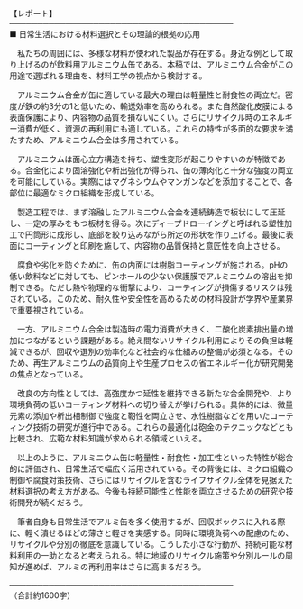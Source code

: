 【レポート】  
────────────────────────────────────────  
■ 日常生活における材料選択とその理論的根拠の応用  

　私たちの周囲には、多様な材料が使われた製品が存在する。身近な例として取り上げるのが飲料用アルミニウム缶である。本稿では、アルミニウム合金がこの用途で選ばれる理由を、材料工学の視点から検討する。  

　アルミニウム合金が缶に適している最大の理由は軽量性と耐食性の両立だ。密度が鉄の約3分の1と低いため、輸送効率を高められる。また自然酸化皮膜による表面保護により、内容物の品質を損ないにくい。さらにリサイクル時のエネルギー消費が低く、資源の再利用にも適している。これらの特性が多面的な要求を満たすため、アルミニウム合金は多用されている。  

　アルミニウムは面心立方構造を持ち、塑性変形が起こりやすいのが特徴である。合金化により固溶強化や析出強化が得られ、缶の薄肉化と十分な強度の両立を可能にしている。実際にはマグネシウムやマンガンなどを添加することで、各部位に最適なミクロ組織を形成している。  

　製造工程では、まず溶融したアルミニウム合金を連続鋳造で板状にして圧延し、一定の厚みをもつ板材を得る。次にディープドローイングと呼ばれる塑性加工で円筒形に成形し、底部を絞り込みながら所定の形状を作り上げる。最後に表面にコーティングと印刷を施して、内容物の品質保持と意匠性を向上させる。  

　腐食や劣化を防ぐために、缶の内面には樹脂コーティングが施される。pHの低い飲料などに対しても、ピンホールの少ない保護膜でアルミニウムの溶出を抑制できる。ただし熱や物理的な衝撃により、コーティングが損傷するリスクは残されている。このため、耐久性や安全性を高めるための材料設計が学界や産業界で重要視されている。  

　一方、アルミニウム合金は製造時の電力消費が大きく、二酸化炭素排出量の増加につながるという課題がある。絶え間ないリサイクル利用によりその負担は軽減できるが、回収や選別の効率化など社会的な仕組みの整備が必須となる。そのため、再生アルミニウムの品質向上や生産プロセスの省エネルギー化が研究開発の焦点となっている。  

　改良の方向性としては、高強度かつ延性を維持できる新たな合金開発や、より環境負荷の低いコーティング材料への切り替えが挙げられる。具体的には、微量元素の添加や析出相制御で強度と靭性を両立させ、水性樹脂などを用いたコーティング技術の研究が進行中である。これらの最適化は砲金のテクニックなどとも比較され、広範な材料知識が求められる領域といえる。  

　以上のように、アルミニウム缶は軽量性・耐食性・加工性といった特性が総合的に評価され、日常生活で幅広く活用されている。その背後には、ミクロ組織の制御や腐食対策技術、さらにはリサイクルを含むライフサイクル全体を見据えた材料選択の考え方がある。今後も持続可能性と性能を両立させるための研究や技術開発が続くだろう。  

　筆者自身も日常生活でアルミ缶を多く使用するが、回収ボックスに入れる際に、軽く潰せるほどの薄さと軽さを実感する。同時に環境負荷への配慮のため、リサイクルや分別の徹底を意識している。こうした小さな行動が、持続可能な材料利用の一助となると考えられる。特に地域のリサイクル施策や分別ルールの周知が進めば、アルミの再利用率はさらに高まるだろう。  

────────────────────────────────────────  
（合計約1600字）